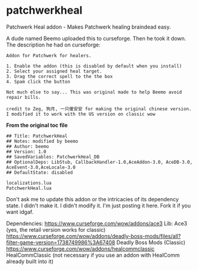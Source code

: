 # patchwerkheal
Patchwerk Heal addon - Makes Patchwerk healing braindead easy.

A dude named Beemo uploaded this to curseforge. Then he took it down. The description he had on curseforge:
```
Addon for Patchwerk for healers. 

1. Enable the addon (this is disabled by default when you install)
2. Select your assigned heal target.
3. Drag the correct spell to the the box
4. Spam click the button

Not much else to say... This was original made to help Beemo avoid repair bills.

credit to Zeg, 狗月, 一只傻安安 for making the original chinese version. I modified it to work with the US version on classic wow
```


**From the original toc file**
```## Interface: 11302
## Title: PatchwerkHeal
## Notes: modified by beemo
## Author: beemo
## Version: 1.0
## SavedVariables: PatchwerkHeal_DB
## OptionalDeps: LibStub, CallbackHandler-1.0,AceAddon-3.0, AceDB-3.0, AceEvent-3.0,AceLocale-3.0
## DefaultState: disabled

localizations.lua
PatchwerkHeal.lua
```

Don't ask me to update this addon or the intricacies of its dependency state. I didn't make it. I didn't modify it. I'm just posting it here. Fork it if you want idgaf.

Dependencies:
https://www.curseforge.com/wow/addons/ace3 Lib: Ace3 (yes, the retail version works for classic)
https://www.curseforge.com/wow/addons/deadly-boss-mods/files/all?filter-game-version=1738749986%3A67408 Deadly Boss Mods (Classic)
https://www.curseforge.com/wow/addons/healcommclassic HealCommClassic (not necessary if you use an addon with HealComm already built into it)
